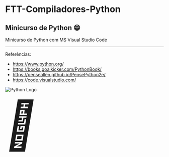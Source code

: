 # FTT-Compiladores-Python

## Minicurso de Python 😁

Minicurso de Python com MS Visual Studio Code
<hr>
Referências:

- https://www.python.org/
- https://books.goalkicker.com/PythonBook/
- https://penseallen.github.io/PensePython2e/
- https://code.visualstudio.com/

![Python Logo](https://codehangar.io/content/images/2015/10/python.png)

<em style="font-size:150px;">🤖</em>
